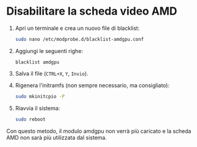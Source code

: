 # Disabilitare la scheda video AMD
1. Apri un terminale e crea un nuovo file di blacklist:
    ```bash
    sudo nano /etc/modprobe.d/blacklist-amdgpu.conf
    ```

1. Aggiungi le seguenti righe:
    ```
    blacklist amdgpu
    ```

1. Salva il file (`CTRL+X`, `Y`, `Invio`).

1. Rigenera l'initramfs (non sempre necessario, ma consigliato):
    ```bash
    sudo mkinitcpio -P
    ```

1. Riavvia il sistema:
    ```bash
    sudo reboot
    ```

Con questo metodo, il modulo amdgpu non verrà più caricato e la scheda AMD non sarà più utilizzata dal sistema.